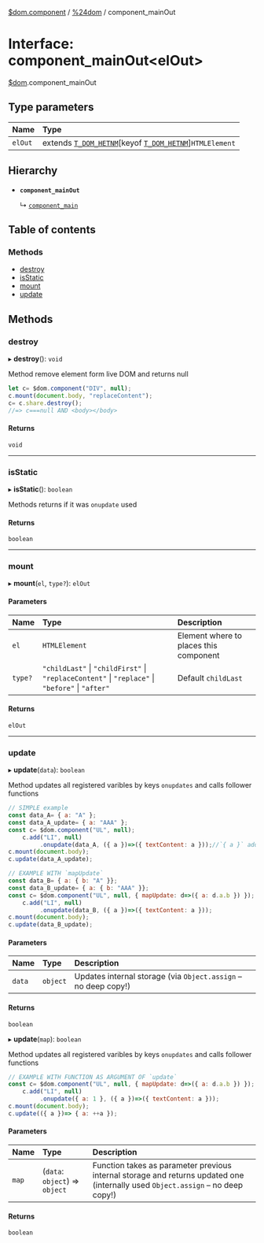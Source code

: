 [$dom.component](../README.md) / [%24dom](../modules/_dom.md) / component_mainOut

# Interface: component\_mainOut<elOut\>

[$dom](../modules/_dom.md).component_mainOut

## Type parameters

| Name | Type |
| :------ | :------ |
| `elOut` | extends [`T_DOM_HETNM`](../modules/_dom.md#t_dom_hetnm)[keyof [`T_DOM_HETNM`](../modules/_dom.md#t_dom_hetnm)]`HTMLElement` |

## Hierarchy

- **`component_mainOut`**

  ↳ [`component_main`](_dom.component_main.md)

## Table of contents

### Methods

- [destroy](_dom.component_mainOut.md#destroy)
- [isStatic](_dom.component_mainOut.md#isstatic)
- [mount](_dom.component_mainOut.md#mount)
- [update](_dom.component_mainOut.md#update)

## Methods

### destroy

▸ **destroy**(): `void`

Method remove element form live DOM and returns null
```javascript
let c= $dom.component("DIV", null);
c.mount(document.body, "replaceContent");
c= c.share.destroy();
//=> c===null AND <body></body>
```

#### Returns

`void`

___

### isStatic

▸ **isStatic**(): `boolean`

Methods returns if it was `onupdate` used

#### Returns

`boolean`

___

### mount

▸ **mount**(`el`, `type?`): `elOut`

#### Parameters

| Name | Type | Description |
| :------ | :------ | :------ |
| `el` | `HTMLElement` | Element where to places this component |
| `type?` | ``"childLast"`` \| ``"childFirst"`` \| ``"replaceContent"`` \| ``"replace"`` \| ``"before"`` \| ``"after"`` | Default `childLast` |

#### Returns

`elOut`

___

### update

▸ **update**(`data`): `boolean`

Method updates all registered varibles by keys `onupdates` and calls follower functions
```javascript
// SIMPLE example
const data_A= { a: "A" };
const data_A_update= { a: "AAA" };
const c= $dom.component("UL", null);
    c.add("LI", null)
         .onupdate(data_A, ({ a })=>({ textContent: a }));//`{ a }` add listener for "a"
c.mount(document.body);
c.update(data_A_update);
```

```javascript
// EXAMPLE WITH `mapUpdate`
const data_B= { a: { b: "A" }};
const data_B_update= { a: { b: "AAA" }};
const c= $dom.component("UL", null, { mapUpdate: d=>({ a: d.a.b }) });
    c.add("LI", null)
         .onupdate(data_B, ({ a })=>({ textContent: a }));
c.mount(document.body);
c.update(data_B_update);
```

#### Parameters

| Name | Type | Description |
| :------ | :------ | :------ |
| `data` | `object` | Updates internal storage (via `Object.assign` – no deep copy!) |

#### Returns

`boolean`

▸ **update**(`map`): `boolean`

Method updates all registered varibles by keys `onupdates` and calls follower functions
```javascript
// EXAMPLE WITH FUNCTION AS ARGUMENT OF `update`
const c= $dom.component("UL", null, { mapUpdate: d=>({ a: d.a.b }) });
    c.add("LI", null)
         .onupdate({ a: 1 }, ({ a })=>({ textContent: a }));
c.mount(document.body);
c.update(({ a })=> { a: ++a });
```

#### Parameters

| Name | Type | Description |
| :------ | :------ | :------ |
| `map` | (`data`: `object`) => `object` | Function takes as parameter previous internal storage and returns updated one (internally used `Object.assign` – no deep copy!) |

#### Returns

`boolean`
